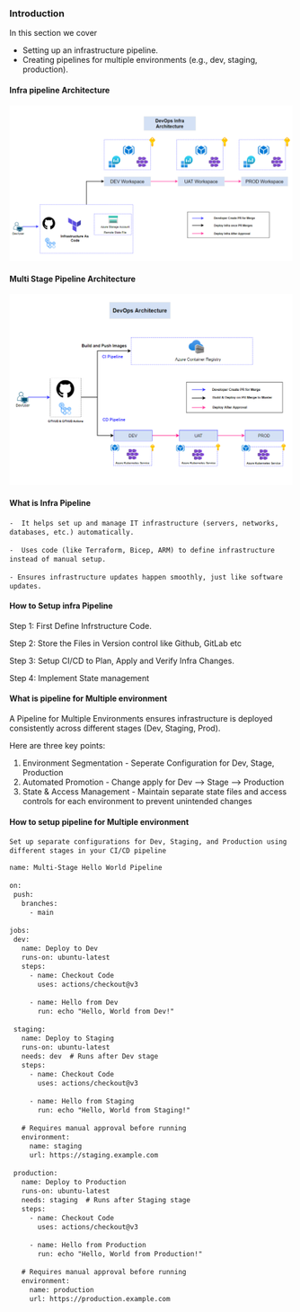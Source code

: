 ### Introduction
In this section we cover
  - Setting up an infrastructure pipeline.
  - Creating pipelines for multiple environments (e.g., dev, staging, production).

#### Infra pipeline Architecture
![DevOps Training](../../docs/DevOpsInfraArchitecture.PNG)


#### Multi Stage Pipeline Architecture
![DevOps Training](../../docs/DevOpsArchitecture.PNG)


#### What is Infra Pipeline
    -  It helps set up and manage IT infrastructure (servers, networks, databases, etc.) automatically.

    -  Uses code (like Terraform, Bicep, ARM) to define infrastructure instead of manual setup.

    - Ensures infrastructure updates happen smoothly, just like software updates.

#### How to Setup infra Pipeline

Step 1: First Define Infrstructure Code.

Step 2: Store the Files in Version control like Github, GitLab etc

Step 3: Setup CI/CD to Plan, Apply and Verify Infra Changes.

Step 4: Implement State management

#### What is pipeline for Multiple environment

A Pipeline for Multiple Environments ensures infrastructure is deployed consistently across different stages (Dev, Staging, Prod). 

 Here are three key points:
 1. Environment Segmentation - Seperate Configuration for Dev, Stage, Production
 2. Automated Promotion - Change apply for Dev --> Stage --> Production
 3. State & Access Management - Maintain separate state files and access controls for each environment to prevent unintended changes

 #### How to setup pipeline for Multiple environment

    Set up separate configurations for Dev, Staging, and Production using different stages in your CI/CD pipeline

 ```
 name: Multi-Stage Hello World Pipeline

on:
  push:
    branches:
      - main

jobs:
  dev:
    name: Deploy to Dev
    runs-on: ubuntu-latest
    steps:
      - name: Checkout Code
        uses: actions/checkout@v3

      - name: Hello from Dev
        run: echo "Hello, World from Dev!"

  staging:
    name: Deploy to Staging
    runs-on: ubuntu-latest
    needs: dev  # Runs after Dev stage
    steps:
      - name: Checkout Code
        uses: actions/checkout@v3

      - name: Hello from Staging
        run: echo "Hello, World from Staging!"
    
    # Requires manual approval before running
    environment: 
      name: staging
      url: https://staging.example.com

  production:
    name: Deploy to Production
    runs-on: ubuntu-latest
    needs: staging  # Runs after Staging stage
    steps:
      - name: Checkout Code
        uses: actions/checkout@v3

      - name: Hello from Production
        run: echo "Hello, World from Production!"

    # Requires manual approval before running
    environment: 
      name: production
      url: https://production.example.com
```
